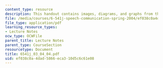 ```yaml
---
content_type: resource
description: This handout contains images, diagrams, and graphs from the course textbook.
file: /media/courses/6-541j-speech-communication-spring-2004/ef038c0a4dad5866eca310d5c6c61e08_6541j_03_04_04.pdf
file_type: application/pdf
learning_resource_types:
- Lecture Notes
ocw_type: OCWFile
parent_title: Lecture Notes
parent_type: CourseSection
resourcetype: Document
title: 6541j_03_04_04.pdf
uid: ef038c0a-4dad-5866-eca3-10d5c6c61e08
---
```

